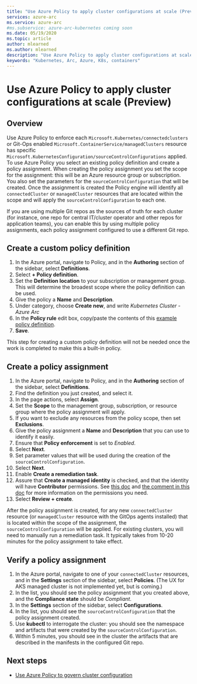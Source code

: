 ```yaml
---
title: "Use Azure Policy to apply cluster configurations at scale (Preview)"
services: azure-arc
ms.service: azure-arc
#ms.subservice: azure-arc-kubernetes coming soon
ms.date: 05/19/2020
ms.topic: article
author: mlearned
ms.author: mlearned
description: "Use Azure Policy to apply cluster configurations at scale"
keywords: "Kubernetes, Arc, Azure, K8s, containers"
---
```


# Use Azure Policy to apply cluster configurations at scale (Preview)

## Overview

Use Azure Policy to enforce each `Microsoft.Kubernetes/connectedclusters` or Git-Ops enabled `Microsoft.ContainerService/managedClusters` resource has specific `Microsoft.KubernetesConfiguration/sourceControlConfigurations` applied.  To use Azure Policy you select an existing policy definition and create a policy assignment.  When creating the policy assignment you set the scope for the assignment: this will be an Azure resource group or subscription.  You also set the parameters for the `sourceControlConfiguration` that will be created.  Once the assignment is created the Policy engine will identify all `connectedCluster` or `managedCluster` resources that are located within the scope and will apply the `sourceControlConfiguration` to each one.

If you are using multiple Git repos as the sources of truth for each cluster (for instance, one repo for central IT/cluster operator and other repos for application teams), you can enable this by using multiple policy assignments, each policy assignment configured to use a different Git repo.

## Create a custom policy definition

1. In the Azure portal, navigate to Policy, and in the **Authoring** section of the sidebar, select **Definitions**.
2. Select **+ Policy definition**.
3. Set the **Definition location** to your subscription or management group.  This will determine the broadest scope where the policy definition can be used.
4. Give the policy a **Name** and **Description**.
5. Under category, choose **Create new**, and write *Kubernetes Cluster - Azure Arc*
6. In the **Policy rule** edit box, copy/paste the contents of this [example policy definition](https://raw.githubusercontent.com/Azure/arc-k8s-demo/master/policy/Ensure-GitOps-configuration-for-Kubernetes-cluster.json).
7. **Save**.

This step for creating a custom policy definition will not be needed once the work is completed to make this a built-in policy.

## Create a policy assignment

1. In the Azure portal, navigate to Policy, and in the **Authoring** section of the sidebar, select **Definitions**.
2. Find the definition you just created, and select it.
3. In the page actions, select **Assign**.
4. Set the **Scope** to the management group, subscription, or resource group where the policy assignment will apply.
5. If you want to exclude any resources from the policy scope, then set **Exclusions**.
6. Give the policy assignment a **Name** and **Description** that you can use to identify it easily.
7. Ensure that **Policy enforcement** is set to *Enabled*.
8. Select **Next**.
9. Set parameter values that will be used during the creation of the `sourceControlConfiguration`.
10. Select **Next**.
11. Enable **Create a remediation task**.
12. Assure that **Create a managed identity** is checked, and that the identity will have **Contributor** permissions.  See [this doc](https://docs.microsoft.com/azure/governance/policy/assign-policy-portal) and [the comment in this doc](https://docs.microsoft.com/azure/governance/policy/how-to/remediate-resources) for more information on the permissions you need.
13. Select **Review + create**.

After the policy assignment is created, for any new `connectedCluster` resource (or `managedCluster` resource with the GitOps agents installed) that is located within the scope of the assignment, the `sourceControlConfiguration` will be applied.  For existing clusters, you will need to manually run a remediation task.  It typically takes from 10-20 minutes for the policy assignment to take effect.

## Verify a policy assignment

1. In the Azure portal, navigate to one of your `connectedCluster` resources, and in the **Settings** section of the sidebar, select **Policies**. (The UX for AKS managed cluster is not implemented yet, but is coming.)
2. In the list, you should see the policy assignment that you created above, and the **Compliance state** should be *Compliant*.
3. In the **Settings** section of the sidebar, select **Configurations**.
4. In the list, you should see the `sourceControlConfiguration` that the policy assignment created.
5. Use **kubectl** to interrogate the cluster: you should see the namespace and artifacts that were created by the `sourceControlConfiguration`.
6. Within 5 minutes, you should see in the cluster the artifacts that are described in the manifests in the configured Git repo.

## Next steps

* [Use Azure Policy to govern cluster configuration](./use-azure-policy.md)
